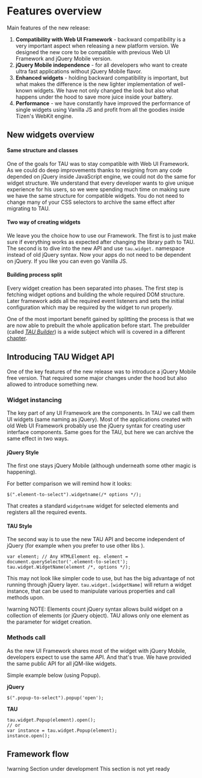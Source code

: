 # Features overview

Main features of the new release:

1. **Compatibility with Web UI Framework** - backward compatibility is a very important aspect when releasing a new
 platform version. We designed the new core to be compatible with previous Web UI Framework and jQuery Mobile version.
1. **jQuery Mobile independence** - for all developers who want to create ultra fast applications without
 jQuery Mobile flavor.
1. **Enhanced widgets** - holding backward compatibility is important, but what makes the difference is the new lighter
 implementation of well-known widgets. We have not only changed the look but also what happens under the hood to save
 more juice inside your battery.
1. **Performance** - we have constantly have improved the performance of single widgets using Vanilla JS and profit from
 all the goodies inside Tizen's WebKit engine.

## New widgets overview

#### Same structure and classes
One of the goals for TAU was to stay compatible with Web UI Framework. As we could do deep improvements thanks to resigning
 from any code depended on jQuery inside JavaScript engine, we could not do the same for widget structure.
We understand that every developer wants to give unique experience for his users, so we were spending much time on
 making sure we have the same structure for compatible widgets. You do not need to change many of your CSS selectors to
 archive the same effect after migrating to TAU.

#### Two way of creating widgets
We leave you the choice how to use our Framework.
The first is to just make sure if everything works as expected after changing the library path to TAU.
The second is to dive into the new API and use `tau.widget.` namespace instead of old jQuery syntax.
Now your apps do not need to be dependent on jQuery. If you like you can even go Vanilla JS.

#### Building process split
Every widget creation has been separated into phases.
The first step is fetching widget options and building the whole required DOM structure. Later framework adds all the
 required event listeners and sets the initial configuration which may be required by the widget to run properly.

One of the most important benefit gained by splitting the process is that we are now able to prebuilt the whole
 application before start.
The prebuilder (called [_TAU Builder_](tau-builder.html)) is a wide subject which will is covered in a different [chapter](prebuilding-apps-with-tau-builder.html).

## Introducing TAU Widget API

One of the key features of the new release was to introduce a jQuery Mobile free version. That required some major
 changes under the hood but also allowed to introduce something new.

### Widget instancing

The key part of any UI Framework are the components. In TAU we call them UI widgets (same naming as jQuery).
Most of the applications created with old Web UI Framework probably use the jQuery syntax for creating user interface
 components. Same goes for the TAU, but here we can archive the same effect in two ways.

#### jQuery Style
The first one stays jQuery Mobile (although underneath some other magic is happening).

For better comparison we will remind how it looks:

```
$(".element-to-select").widgetname(/* options */);
```

That creates a standard `widgetname` widget for selected elements and registers all the required events.

#### TAU Style
The second way is to use the new TAU API and become independent of jQuery (for example when you prefer to use other libs
 ).

```
var element; // Any HTMLElement eg. element = document.querySelector('.element-to-select');
tau.widget.WidgetName(element /*, options */);
```

This may not look like simpler code to use, but has the big advantage of not running through jQuery layer.
`tau.widget.[widgetName]` will return a widget instance, that can be used to manipulate various properties and
 call methods upon.

!warning
NOTE: Elements count
jQuery syntax allows build widget on a collection of elements (or jQuery object). TAU allows only one element as the
 parameter for widget creation.

### Methods call

As the new UI Framework shares most of the widget with jQuery Mobile, developers expect to use the same API.
And that's true. We have provided the same public API for all jQM-like widgets.

Simple example below (using Popup).

**jQuery**

```
$(".popup-to-select").popup('open');
```

**TAU**
```
tau.widget.Popup(element).open();
// or
var instance = tau.widget.Popup(element);
instance.open();
```

## Framework flow

!warning
Section under development
This section is not yet ready
